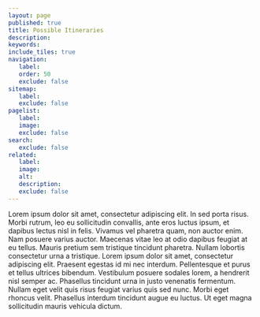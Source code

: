 ```yaml
---
layout: page
published: true
title: Possible Itineraries
description:
keywords:
include_tiles: true
navigation:
   label:
   order: 50
   exclude: false
sitemap:
   label:
   exclude: false
pagelist:
   label:
   image:
   exclude: false  
search:
   exclude: false
related:
   label:
   image:
   alt:
   description:
   exclude: false
---
```

Lorem ipsum dolor sit amet, consectetur adipiscing elit. In sed porta risus. Morbi rutrum, leo eu sollicitudin convallis, ante eros luctus ipsum, et dapibus lectus nisl in felis. Vivamus vel pharetra quam, non auctor enim. Nam posuere varius auctor. Maecenas vitae leo at odio dapibus feugiat at eu tellus. Mauris pretium sem tristique tincidunt pharetra. Nullam lobortis consectetur urna a tristique. Lorem ipsum dolor sit amet, consectetur adipiscing elit. Praesent egestas id mi nec interdum. Pellentesque et purus et tellus ultrices bibendum. Vestibulum posuere sodales lorem, a hendrerit nisl semper ac. Phasellus tincidunt urna in justo venenatis fermentum. Nullam eget velit quis risus feugiat varius quis sed nunc. Morbi eget rhoncus velit. Phasellus interdum tincidunt augue eu luctus. Ut eget magna sollicitudin mauris vehicula dictum.
